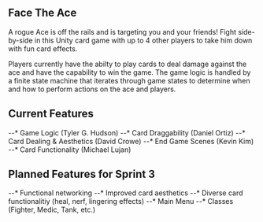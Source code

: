 ## Face The Ace

A rogue Ace is off the rails and is targeting you and your friends! Fight side-by-side in this Unity card game with up to 4 other players to take him down with fun card effects.

Players currently have the abilty to play cards to deal damage against the ace and have the capability to win the game. 
The game logic is handled by a finite state machine that iterates through game states to determine when and how to perform actions on the ace and players. 


Current Features
---
--* Game Logic (Tyler G. Hudson)
--* Card Draggability (Daniel Ortiz)
--* Card Dealing & Aesthetics (David Crowe)
--* End Game Scenes (Kevin Kim)
--* Card Functionality (Michael Lujan)


Planned Features for Sprint 3
---
--* Functional networking
--* Improved card aesthetics
--* Diverse card functionalitiy (heal, nerf, lingering effects)
--* Main Menu
--* Classes (Fighter, Medic, Tank, etc.)
